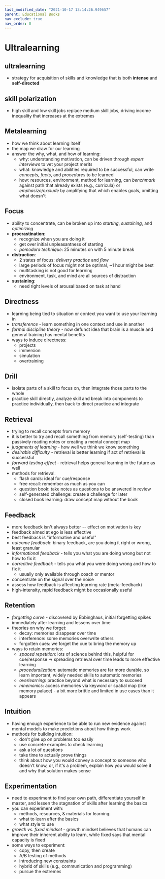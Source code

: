 ```yaml
---
last_modified_date: "2021-10-17 13:14:26.949657"
parent: Educational Books
nav_exclude: true
nav_order: 8
---
```


# Ultralearning

## ultralearning
- strategy for acquisition of skills and knowledge that is both **intense** and **self-directed**

## skill polarization
- high skill and low skill jobs replace medium skill jobs, driving income inequality that increases at the extremes

## Metalearning
- how we think about learning itself
- the map we draw for our learning
- answer the why, what, and how of learning:
  - why: understanding motivation, can be driven through *expert interviews* to vet your project merits
  - what: knowledge and abilities required to be successful, can write *concepts*, *facts*, and *procedures* to be learned
  - how: resources, environment, method for learning, can *benchmark* against path that already exists (e.g.,  curricula) or *emphasize/exclude* by amplifying that which enables goals, omitting what doesn't

## Focus
- ability to concentrate, can be broken up into *starting*, *sustaining*, and *optimizing*
- **procrastination**:
  - recognize when you are doing it
  - get over initial unpleasantness of starting
  - *pomodoro technique*: 25 minutes on with 5 minute break
- **distraction**:
  - 2 states of focus: *delivery practice* and *flow*
  - large periods of focus might not be optimal, ~1 hour might be best
  - multitasking is not good for learning
  - environment, task, and mind are all sources of distraction
- **sustaining**:
  - need right levels of arousal based on task at hand

## Directness
- learning being tied to situation or context you want to use your learning in
- *transference* - learn something in one context and use in another
- *formal discipline theory* - now defunct idea that brain is a muscle and general training has mental benefits
- ways to induce directness:
  - projects
  - immersion
  - simulation
  - overtraining

## Drill
- isolate parts of a skill to focus on, then integrate those parts to the whole
- practice skill directly, analyze skill and break into components to practice individually, then back to direct practice and integrate

## Retrieval
- trying to recall concepts from memory
- it is better to try and recall something from memory (self-testing) than passively reading notes or creating a mental concept map
- *judgments of learning* - how well we think we know something
- *desirable difficulty* - retrieval is better learning if act of retrieval is successful
- *forward testing effect* - retrieval helps general learning in the future as well
- methods for retrieval:
  - flash cards: ideal for cue/response
  - free recall: remember as much as you can
  - question book: take notes as questions to be answered in review
  - self-generated challenge: create a challenge for later
  - closed book learning: draw concept map without the book

## Feedback
- more feedback isn't always better -- effect on motivation is key
- feedback aimed at ego is less effective
- best feedback is "informative and useful"
- *outcome feedback*: binary feedback, are you doing it right or wrong, least granular
- *informational feedback* - tells you what you are doing wrong but not how to fix it
- *corrective feedback* - tells you what you were doing wrong and how to fix it
  - usually only available through coach or mentor
- concentrate on the signal over the noise
- assess how feedback is affecting learning rate (meta-feedback)
- high-intensity, rapid feedback might be occasionally useful

## Retention
- *forgetting curve* - discovered by Ebbinghaus, initial forgetting spikes immediately after learning and lessens over time
- theories on why we forget:
  - decay: memories disappear over time
  - interference: some memories overwrite others
  - forgotten cues: we forget the cue to bring the memory up
- ways to retain memories:
  - *spaced repetition*: lots of science behind this, helpful for cue/response -> spreading retrieval over time leads to more effective learning
  - *proceduralization*: automatic memories are far more durable, so learn important, widely needed skills to automatic memories
  - *overlearning*: practice beyond what is necessary to succeed
  - *mnemonics*: access memories via keyword or spatial map (like memory palace) - a bit more brittle and limited in use cases than it appears

## Intuition
- having enough experience to be able to run new evidence against mental models to make predictions about how things work
- methods for building intuition:
  - don't give up on problems too easily
  - use concrete examples to check learning
  - ask a lot of questions
  - take time to actually prove things
  - think about how you would convey a concept to someone who doesn't know, or, if it's a problem, explain how you would solve it and why that solution makes sense

## Experimentation
- need to experiment to find your own path, differentiate yourself in master, and lessen the stagnation of skills after learning the basics
- you can experiment with:
  - methods, resources, & materials for learning
  - what to learn after the basics
  - what style to use
- *growth vs. fixed mindset* - growth mindset believes that humans can improve their inherent ability to learn, while fixed says that mental capacity is fixed
- some ways to experiment:
  - copy, then create
  - A/B testing of methods
  - introducing new constraints
  - hybrid of skills (e.g., communication and programming)
  - pursue the extremes
